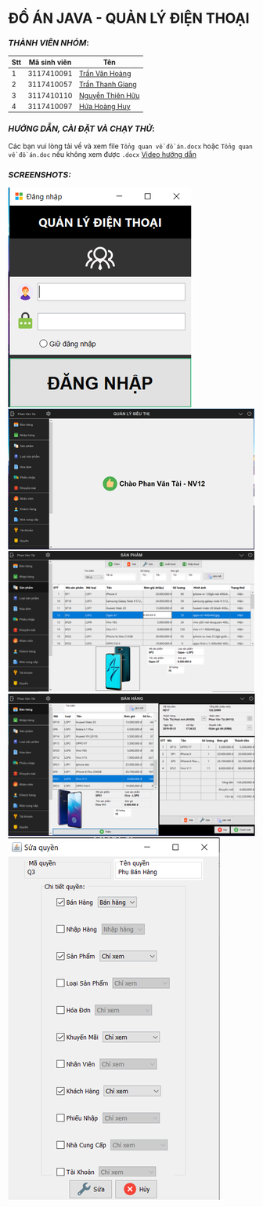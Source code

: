 # ĐỒ ÁN JAVA - QUẢN LÝ ĐIỆN THOẠI

### *THÀNH VIÊN NHÓM*:

Stt | Mã sinh viên | Tên
---- | ---- | ---
1 | 3117410091 | [Trần Văn Hoàng](https://www.facebook.com/profile.php?id=100004848287494)
2 | 3117410057 | [Trần Thanh Giang](https://www.facebook.com/thanhgiang.tran.1276)
3 | 3117410110 | [Nguyễn Thiên Hữu](https://www.facebook.com/thienhuu.nguyen.10420)
4 | 3117410097 | [Hứa Hoàng Huy](https://www.facebook.com/hua.hoanghuy.7)

### *HƯỚNG DẪN, CÀI ĐẶT VÀ CHẠY THỬ*:

Các bạn vui lòng tải về và xem file `Tổng quan về đồ án.docx` hoặc `Tổng quan về đồ án.doc` nếu không xem được `.docx`
[Video hướng dẫn](https://www.loom.com/share/4993ded95b9f4a1abc8af7704516057b)

### *SCREENSHOTS:*
![Login](screenshots/login.png)
![Main](screenshots/main.png)
![Products](screenshots/products.png)
![Sell](screenshots/sell.png)
![Phan quyen](screenshots/phanquyen.png)
 
<!--stackedit_data:
eyJoaXN0b3J5IjpbODU0NzMwMzE3LDE4MjgyMjM5NjMsLTQ2Nj
g0MjA2LC0zODY5MDg0OTEsLTMwNjYyNzNdfQ==
-->
